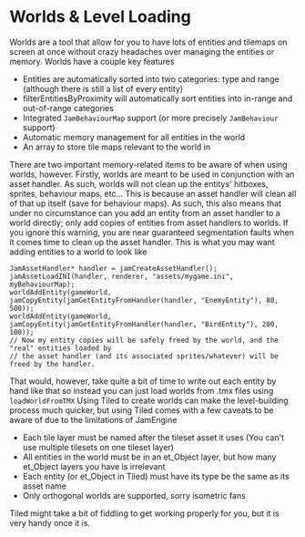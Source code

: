 Worlds & Level Loading
======================
Worlds are a tool that allow for you to have lots of entities and tilemaps on
screen at once without crazy headaches over managing the entities or memory.
Worlds have a couple key features

 + Entities are automatically sorted into two categories: type and range (although there is still a list of every entity)
 + filterEntitiesByProximity will automatically sort entities into in-range and out-of-range categories
 + Integrated `JamBehaviourMap` support (or more precisely `JamBehaviour` support)
 + Automatic memory management for all entities in the world
 + An array to store tile maps relevant to the world in

There are two important memory-related items to be aware of when using worlds, however.
Firstly, worlds are meant to be used in conjunction with an asset handler. As
such, worlds will not clean up the entitys' hitboxes, sprites, behaviour maps, etc...
This is because an asset handler will clean all of that up itself (save for behaviour maps).
As such, this also means that under no circumstance can you add an entity from an asset handler
to a world directly; only add copies of entities from asset handlers to worlds. 
If you ignore this warning, you are near guaranteed segmentation faults when it comes
time to clean up the asset handler. This is what you may want adding entities to
a world to look like

    JamAssetHandler* handler = jamCreateAssetHandler();
    jamAssetLoadINI(handler, renderer, "assets/mygame.ini", myBehaviourMap);
    worldAddEntity(gameWorld, jamCopyEntity(jamGetEntityFromHandler(handler, "EnemyEntity"), 80, 500));
    worldAddEntity(gameWorld, jamCopyEntity(jamGetEntityFromHandler(handler, "BirdEntity"), 200, 100));
    // Now my entity copies will be safely freed by the world, and the "real" entities loaded by
    // the asset handler (and its associated sprites/whatever) will be freed by the handler.

That would, however, take quite a bit of time to write out each entity by hand like that so
instead you can just load worlds from .tmx files using `loadWorldFromTMX` Using Tiled to
create worlds can make the level-building process much quicker, but using Tiled comes
with a few caveats to be aware of due to the limitations of JamEngine

 + Each tile layer must be named after the tileset asset it uses (You can't use multiple tilesets on one tileset layer)
 + All entities in the world must be in an et_Object layer, but how many et_Object layers you have is irrelevant
 + Each entity (or et_Object in Tiled) must have its type be the same as its asset name
 + Only orthogonal worlds are supported, sorry isometric fans

Tiled might take a bit of fiddling to get working properly for you, but it is very
handy once it is.